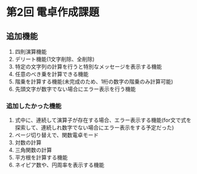 # 第2回 電卓作成課題
## 追加機能
1. 四則演算機能
2. デリート機能(1文字削除、全削除)
3. 特定の文字列の計算を行うと特別なメッセージを表示する機能
4. 任意のべき乗を計算できる機能
5. 階乗を計算する機能(未完成のため、1桁の数字の階乗のみ計算可能)
6. 先頭文字が数字でない場合にエラー表示を行う機能

### 追加したかった機能
1. 式中に、連続して演算子が存在する場合、エラー表示する機能(for文で式を探索して、連続しれ数字でない場合にエラー表示をする予定だった)
2. ページ切り替えで、関数電卓モード
3. 対数の計算
4. 三角関数の計算
5. 平方根を計算する機能
6. ネイピア数や、円周率を表示する機能